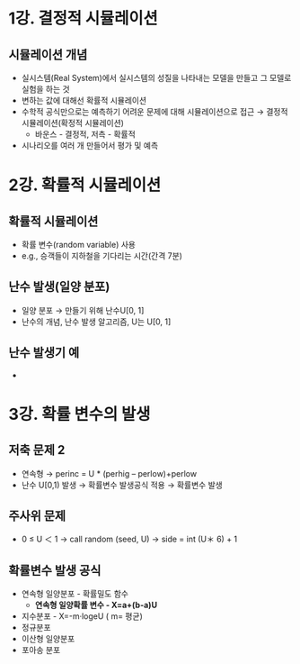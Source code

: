 # 1강. 결정적 시뮬레이션

## 시뮬레이션 개념

- 실시스템(Real System)에서 실시스템의 성질을 나타내는 모델을 만들고 그 모델로 실험을 하는 것
- 변하는 값에 대해선 확률적 시뮬레이션
- 수학적 공식만으로는 예측하기 어려운 문제에 대해 시뮬레이션으로 접근 → 결정적 시뮬레이션(확정적 시뮬레이션)
    - 바운스 - 결정적, 저측 - 확률적
- 시나리오를 여러 개 만들어서 평가 및 예측

# 2강. 확률적 시뮬레이션

## 확률적 시뮬레이션

- 확률 변수(random variable) 사용
- e.g., 승객들이 지하철을 기다리는 시간(간격 7분)

## 난수 발생(일양 분포)

- 일양 분포 → 만들기 위해 난수U[0, 1]
- 난수의 개념, 난수 발생 알고리즘, U는 U[0, 1]

## 난수 발생기 예

-

# 3강. 확률 변수의 발생

## 저축 문제 2

- 연속형 → perinc = U * (perhig – perlow)+perlow
- 난수 U[0,1) 발생 → 확률변수 발생공식 적용 → 확률변수 발생

## 주사위 문제

- 0 ≤ U ＜ 1 → call random (seed, U) → side = int (U＊ 6) + 1

## 확률변수 발생 공식

- 연속형 일양분포 - 확률밀도 함수
    - **연속형 일양확률 변수 - X=a+(b-a)U**
- 지수분포 - X=-m·logeU ( m= 평균)
- 정규분포
- 이산형 일양분포
- 포아송 분포